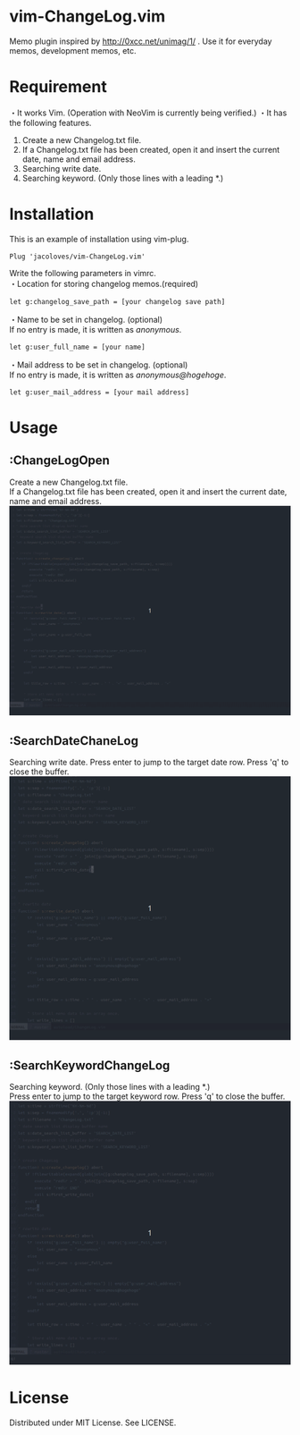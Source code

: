 # vim-ChangeLog.vim
Memo plugin inspired by http://0xcc.net/unimag/1/ .
Use it for everyday memos, development memos, etc.
# Requirement
・It works Vim. (Operation with NeoVim is currently being verified.)
・It has the following features.

1. Create a new Changelog.txt file.
2. If a Changelog.txt file has been created, open it and insert the current date, name and email address.
3. Searching write date.
4. Searching keyword. (Only those lines with a leading \*.)

# Installation
This is an example of installation using vim-plug.
```
Plug 'jacoloves/vim-ChangeLog.vim'
```

Write the following parameters in vimrc.   
・Location for storing changelog memos.(required)
```
let g:changelog_save_path = [your changelog save path]
```

・Name to be set in changelog. (optional)   
    If no entry is made, it is written as *anonymous*.
```
let g:user_full_name = [your name]
```

・Mail address to be set in changelog. (optional)   
    If no entry is made, it is written as *anonymous@hogehoge*.
```
let g:user_mail_address = [your mail address]
```

# Usage
## :ChangeLogOpen
Create a new Changelog.txt file.   
If a Changelog.txt file has been created, open it and insert the current date, name and email address.   
![ChangeLogOpen_process](./gitfile/changelogopen.gif)
## :SearchDateChaneLog
Searching write date.
Press enter to jump to the target date row.
Press 'q' to close the buffer.   
![SearchDateChangeLog_process](./gitfile/searchdatechangelog.gif)
## :SearchKeywordChangeLog
Searching keyword. (Only those lines with a leading \*.)   
Press enter to jump to the target keyword row.
Press 'q' to close the buffer.   
![SearchKeywordChangeLog_process](./gitfile/searchkeywordchangelog.gif)

# License
Distributed under MIT License. See LICENSE.
